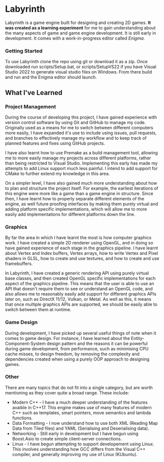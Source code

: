 # Labyrinth #
Labyrinth is a game engine built for designing and creating 2D games.
**It was created as a learning experiment** for me to gain understanding about the many aspects of game and game engine development. It is still early in development. It comes with a work-in-progress editor called *Enigma*.

  ### Getting Started ###
  To use Labyrinth clone the repo using git or download it as a zip. Once downloaded run scripts/Setup.bat, or scripts/SetupVS22 if you have Visual Studio 2022 to generate visual studio files on Windows. 
  From there build and run and the Enigma editor should launch.

## What I've Learned ##
  
  ### Project Management ###
  
  During the course of developing this project, I have gained experience with version control software by using Git and GitHub to manage my code. 
  Originally used as a means for me to switch between different computers more easily, I have expanded it's use to include using issues, pull requests, and branches to 
  effectively manage my workflow and to keep track of planned features and fixes using GitHub projects.
  
  I have also learnt how to use Premake as a build management tool, allowing me to more easily manage my projects across different platforms, rather than being 
  restricted to Visual Studio. Implementing this early has made my attempts to add Linux support much less painful. I intend to add support for CMake to further
  extend my knowledge in this area.
  
  On a simpler level, I have also gained much more understanding about how to plan and structure the project itself. For example, the earliest iterations of this engine were
  more like a game than a game engine in structure. Since then, I have learnt how to properly separate different elements of the engine, as well future proofing 
  interfaces by making them purely virtual and adding platform specific implementations, which will allow me to more easily add implementations for different platforms down the line.
  
  ### Graphics ###
  
  By far the area in which I have learnt the most is how computer graphics work. I have created a simple 2D renderer using OpenGL, and in doing so have gained experience 
  of each stage in the graphics pipeline. I have learnt about Vertex and Index buffers, Vertex arrays, how to write Vertex and Pixel shaders in GLSL, how to create and
  use textures, and how to create and use framebuffers.
  
  In Labyrinth, I have created a generic rendering API using purely virtual base classes, and then created OpenGL specific implementations for each aspect of the
  graphics pipeline. This means that the user is able to use an API that doesn't require them to see or understand an OpenGL code, and also allows me to reasonably
  easily add support for different graphics APIs later on, such as DirectX 11/12, Vulkan, or Metal. As well as this, it means that once multiple graphics APIs are 
  supported, we should be easily able to switch between them at runtime.
  
  ### Game Design ###
  
  During development, I have picked up several useful things of note when it comes to game design. For instance, I have learned about the Entity-Component-System 
  design pattern and the reasons it can be powerful during game development, from performance, such as minimising CPU cache misses, to design freedom, by removing the
  complexity and dependencies created when using a purely OOP approach to designing games.
  
  ### Other ###
  
  There are many topics that do not fit into a single category, but are worth mentioning as they cover quite a broad range. These include:
  
  * Modern C++ - I have a much deeper understanding of the features avaible in C++17. This engine makes use of many features of modern C++ such as 
  templates, smart pointers, move semantics and lambda functions.
  * Data Formatting - I now understand how to use both XML (Reading Map Data from Tiled files) and YAML (Serialising and Deserialising data).
  * Networking - Still early in development but I have begun using Boost.Asio to create simple client-server connections.
  * Linux - I have begun attempting to support developement using Linux. This involves understanding how GCC differs from the Visual C++ compiler, and generally 
  improving my use of Linux (KUbuntu).
  
    

